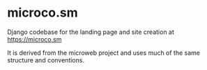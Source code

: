 microco.sm
==========

Django codebase for the landing page and site creation at https://microco.sm

It is derived from the microweb project and uses much of the same structure and conventions.

